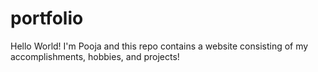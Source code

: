 # portfolio

Hello World! I'm Pooja and this repo contains a website consisting of my accomplishments, hobbies, and projects!

